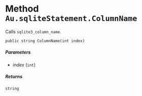 # Method `Au.sqliteStatement.ColumnName`

Calls `sqlite3_column_name`.

```
public string ColumnName(int index)
```

##### Parameters

- *index*  (`int`)

##### Returns

`string`